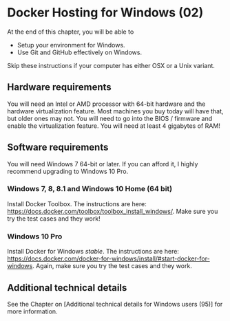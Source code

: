 # Docker Hosting for Windows (02)

At the end of this chapter, you will be able to

  * Setup your environment for Windows.
  * Use Git and GitHub effectively on Windows.


Skip these instructions if your computer has either OSX or a Unix variant.

## Hardware requirements
You will need an Intel or AMD processor with 64-bit hardware and the hardware virtualization feature. Most machines you buy today will have that, but older ones may not. You will need to go into the BIOS / firmware and enable the virtualization feature. You will need at least 4 gigabytes of RAM!

## Software requirements
You will need Windows 7 64-bit or later. If you can afford it, I highly recommend upgrading to Windows 10 Pro.

### Windows 7, 8, 8.1 and Windows 10 Home (64 bit)
Install Docker Toolbox. The instructions are here: <https://docs.docker.com/toolbox/toolbox_install_windows/>. Make sure you try the test cases and they work!

### Windows 10 Pro
Install Docker for Windows *stable*. The instructions are here: <https://docs.docker.com/docker-for-windows/install/#start-docker-for-windows>. Again, make sure you try the test cases and they work.

## Additional technical details

See the Chapter on [Additional technical details for Windows users (95)] for more information.
